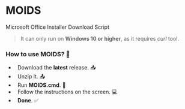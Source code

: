 # MOIDS
Microsoft Office Installer Download Script
> It can only run on **Windows 10 or higher**, as it requires *curl* tool.
### How to use MOIDS? 🧰
- &nbsp;&nbsp;Download the **latest** release. 📥  
- &nbsp;&nbsp;Unzip it.   📤
- &nbsp;&nbsp;Run **MOIDS.cmd**. 🔨  
- &nbsp;&nbsp;Follow the instructions on the screen. 💻  
- &nbsp;&nbsp;**Done**. ✅  
